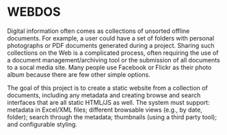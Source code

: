 # WEBDOS
Digital information often comes as collections of unsorted offline documents. For example, a user could
have a set of folders with personal photographs or PDF documents generated during a project. Sharing
such collections on the Web is a complicated process, often requiring the use of a document
management/archiving tool or the submission of all documents to a socal media site. Many people use
Facebook or Flickr as their photo album because there are few other simple options.

The goal of this project is to create a static website from a collection of documents, including any
metadata and creating browse and search interfaces that are all static HTML/JS as well. The system must
support: metadata in Excel/XML files; different browsable views (e.g., by date, folder); search through
the metadata; thumbnails (using a third party tool); and configurable styling. 